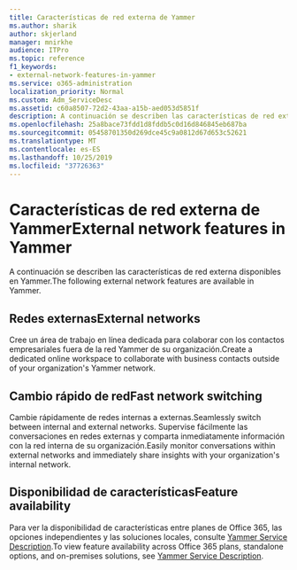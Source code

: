 ```yaml
---
title: Características de red externa de Yammer
ms.author: sharik
author: skjerland
manager: mnirkhe
audience: ITPro
ms.topic: reference
f1_keywords:
- external-network-features-in-yammer
ms.service: o365-administration
localization_priority: Normal
ms.custom: Adm_ServiceDesc
ms.assetid: c60a8507-72d2-43aa-a15b-aed053d5851f
description: A continuación se describen las características de red externa disponibles en Yammer.
ms.openlocfilehash: 25a8bace73fdd1d8fddb5c0d16d846845eb687ba
ms.sourcegitcommit: 05458701350d269dce45c9a0812d67d653c52621
ms.translationtype: MT
ms.contentlocale: es-ES
ms.lasthandoff: 10/25/2019
ms.locfileid: "37726363"
---
```

# <a name="external-network-features-in-yammer"></a><span data-ttu-id="7985c-103">Características de red externa de Yammer</span><span class="sxs-lookup"><span data-stu-id="7985c-103">External network features in Yammer</span></span>

<span data-ttu-id="7985c-104">A continuación se describen las características de red externa disponibles en Yammer.</span><span class="sxs-lookup"><span data-stu-id="7985c-104">The following external network features are available in Yammer.</span></span>
  
## <a name="external-networks"></a><span data-ttu-id="7985c-105">Redes externas</span><span class="sxs-lookup"><span data-stu-id="7985c-105">External networks</span></span>

<span data-ttu-id="7985c-106">Cree un área de trabajo en línea dedicada para colaborar con los contactos empresariales fuera de la red Yammer de su organización.</span><span class="sxs-lookup"><span data-stu-id="7985c-106">Create a dedicated online workspace to collaborate with business contacts outside of your organization's Yammer network.</span></span>
  
## <a name="fast-network-switching"></a><span data-ttu-id="7985c-107">Cambio rápido de red</span><span class="sxs-lookup"><span data-stu-id="7985c-107">Fast network switching</span></span>

<span data-ttu-id="7985c-108">Cambie rápidamente de redes internas a externas.</span><span class="sxs-lookup"><span data-stu-id="7985c-108">Seamlessly switch between internal and external networks.</span></span> <span data-ttu-id="7985c-109">Supervise fácilmente las conversaciones en redes externas y comparta inmediatamente información con la red interna de su organización.</span><span class="sxs-lookup"><span data-stu-id="7985c-109">Easily monitor conversations within external networks and immediately share insights with your organization's internal network.</span></span>
  
## <a name="feature-availability"></a><span data-ttu-id="7985c-110">Disponibilidad de características</span><span class="sxs-lookup"><span data-stu-id="7985c-110">Feature availability</span></span>

<span data-ttu-id="7985c-111">Para ver la disponibilidad de características entre planes de Office 365, las opciones independientes y las soluciones locales, consulte [Yammer Service Description](yammer-service-description.md).</span><span class="sxs-lookup"><span data-stu-id="7985c-111">To view feature availability across Office 365 plans, standalone options, and on-premises solutions, see [Yammer Service Description](yammer-service-description.md).</span></span>